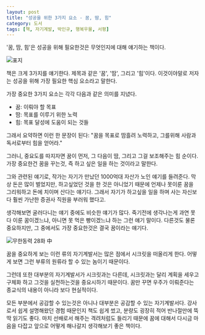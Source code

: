 ```yaml
---
layout: post
title: "성공을 위한 3가지 요소 - 꿈, 땀, 힘"
category: 도서
tags: [책, 자기계발, 박인규, 행복우물, 서평]
---
```


'꿈, 땀, 힘'은 성공을 위해 필요한것은 무엇인지에 대해 얘기하는 책이다.

![표지](https://lh3.googleusercontent.com/-a4aiqthVBJ4/WZ1FeO_wgNI/AAAAAAAAWZk/NZRy9dGJaz4RlHQBM0dkeZ2Mxc-qw-C8QCE0YBhgL/s480/dream-effort-power-book.jpg)

책은 크게 3가지를 얘기한다.
제목과 같은 '꿈', '땀', 그리고 '힘'이다.
이것이야말로 저자는 성공을 위해 가장 필요한 핵심 요소라고 말한다.

가장 중요한 3가지 요소는 각각 다음과 같은 의미를 지녔다.

- 꿈: 이뤄야 할 목표
- 땀: 목표를 이루기 위한 노력
- 힘: 목표 달성에 도움이 되는 것들

그래서 요약하면 이런 한 문장이 된다:
"꿈을 목표로 땀흘려 노력하고, 그를위해 사람과 독서로부터 힘을 얻어라."

그러니, 중요도를 따지자면 꿈이 먼저, 그 다음이 땀, 그리고 그걸 보조해주는 힘 순이다.
가장 중요한건 꿈을 꾸는것, 즉 하고 싶은 일을 하는 것이라고 말한다.

그와 관련된 얘기로, 작가는 자기가 만났던 1000억대 자산가 노인 얘기를 들려준다.
막상 돈은 많이 벌었지만, 하고싶었던 것을 한 것은 아니었기 때문에
언제나 못이룬 꿈을 그리워하고 돈에 치이며 산다는 얘기다.
그래서 자기가 하고싶을 일을 하며 사는 자신보다 훨씬 가난한 증권사 직원을 부러워 했다고.

생각해보면 굴러다니는 얘기 중에도 비슷한 얘기가 많다.
죽기전에 생각나는게 과연 못 다 이룬 꿈이겠느냐, 아니면 못 먹은 빵이겠느냐 하는 그런 얘기 말이다.
다른것도 물론 중요하지만, 그 중에서도 가장 중요한것은 결국 꿈이라는 얘기다.

![무한동력 28화 中](https://lh3.googleusercontent.com/-GtQnGu-t_4M/WZ1LQ5BLJ9I/AAAAAAAAWZ8/5iPYTYIJqygnXUIhcWJEm4u9Yd4-aQckACE0YBhgL/s480/PerpetualMotion_038-003%252C4%257E5.jpg)

꿈을 중요하게 보는 이런 류의 자기계발서는
많은 점에서 시크릿을 떠올리게 한다.
어떻게 보면 그런 부류의 원류라 할 수 있는 놈이기 때문이다.

그런데 또한 대부분의 자기계발서가 시크릿과는 다른데,
시크릿과는 달리 계획을 세우고 구체화 하고 그것을 실천하는것을 중요시하기 때문이다.
꿈만 꾸면 우주가 이뤄준다는 종교식의 내용이 아니라 보다 현실적이다.

모든 부분에서 공감할 수 있는것은 아니나 대부분은 공감할 수 있는 자기계발서다.
강사로서 쉽게 설명해왔던 경험 때문인지 책도 쉽게 썼고,
분량도 굉장히 적어 반나절만에 뚝딱 읽기도 좋다.
마치 선배로서 해주는 격려처럼도 들리기 때문에
꿈에 대해서 다시금 마음을 다잡고
앞으로 어떻게 해나갈지 생각해보기 좋은 책이다.
